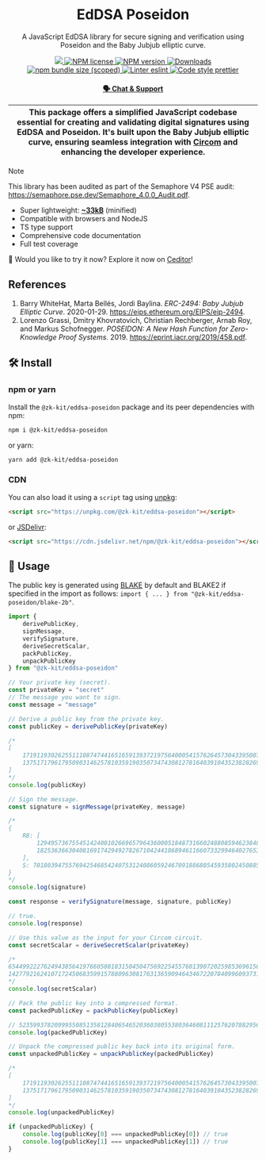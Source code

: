 <p align="center">
    <h1 align="center">
        EdDSA Poseidon
    </h1>
    <p align="center">A JavaScript EdDSA library for secure signing and verification using Poseidon and the Baby Jubjub elliptic curve.</p>
</p>

<p align="center">
    <a href="https://github.com/privacy-scaling-explorations/zk-kit">
        <img src="https://img.shields.io/badge/project-zk--kit-blue.svg?style=flat-square">
    </a>
    <a href="https://github.com/privacy-scaling-explorations/zk-kit/tree/main/packages/eddsa-poseidon/LICENSE">
        <img alt="NPM license" src="https://img.shields.io/npm/l/%40zk-kit%2Feddsa-poseidon?style=flat-square">
    </a>
    <a href="https://www.npmjs.com/package/@zk-kit/eddsa-poseidon">
        <img alt="NPM version" src="https://img.shields.io/npm/v/@zk-kit/eddsa-poseidon?style=flat-square" />
    </a>
    <a href="https://npmjs.org/package/@zk-kit/eddsa-poseidon">
        <img alt="Downloads" src="https://img.shields.io/npm/dm/@zk-kit/eddsa-poseidon.svg?style=flat-square" />
    </a>
    <a href="https://bundlephobia.com/package/@zk-kit/eddsa-poseidon">
        <img alt="npm bundle size (scoped)" src="https://img.shields.io/bundlephobia/minzip/@zk-kit/eddsa-poseidon" />
    </a>
    <a href="https://eslint.org/">
        <img alt="Linter eslint" src="https://img.shields.io/badge/linter-eslint-8080f2?style=flat-square&logo=eslint" />
    </a>
    <a href="https://prettier.io/">
        <img alt="Code style prettier" src="https://img.shields.io/badge/code%20style-prettier-f8bc45?style=flat-square&logo=prettier" />
    </a>
</p>

<div align="center">
    <h4>
        <a href="https://appliedzkp.org/discord">
            🗣️ Chat &amp; Support
        </a>
    </h4>
</div>

| This package offers a simplified JavaScript codebase essential for creating and validating digital signatures using EdDSA and Poseidon. It's built upon the Baby Jubjub elliptic curve, ensuring seamless integration with [Circom](https://github.com/iden3/circom) and enhancing the developer experience. |
| ------------------------------------------------------------------------------------------------------------------------------------------------------------------------------------------------------------------------------------------------------------------------------------------------------------ |

> [!NOTE]  
> This library has been audited as part of the Semaphore V4 PSE audit: https://semaphore.pse.dev/Semaphore_4.0.0_Audit.pdf.

-   Super lightweight: [**~33kB**](https://bundlephobia.com/package/@zk-kit/eddsa-poseidon) (minified)
-   Compatible with browsers and NodeJS
-   TS type support
-   Comprehensive code documentation
-   Full test coverage

👾 Would you like to try it now? Explore it now on [Ceditor](https://ceditor.cedoor.dev/52787e4ad57d2f2076648d509efc3448)!

## References

1. Barry WhiteHat, Marta Bellés, Jordi Baylina. _ERC-2494: Baby Jubjub Elliptic Curve_. 2020-01-29. https://eips.ethereum.org/EIPS/eip-2494.
2. Lorenzo Grassi, Dmitry Khovratovich, Christian Rechberger, Arnab Roy, and Markus Schofnegger. _POSEIDON: A New Hash Function for Zero-Knowledge Proof Systems_. 2019. https://eprint.iacr.org/2019/458.pdf.

## 🛠 Install

### npm or yarn

Install the `@zk-kit/eddsa-poseidon` package and its peer dependencies with npm:

```bash
npm i @zk-kit/eddsa-poseidon
```

or yarn:

```bash
yarn add @zk-kit/eddsa-poseidon
```

### CDN

You can also load it using a `script` tag using [unpkg](https://unpkg.com/):

```html
<script src="https://unpkg.com/@zk-kit/eddsa-poseidon"></script>
```

or [JSDelivr](https://www.jsdelivr.com/):

```html
<script src="https://cdn.jsdelivr.net/npm/@zk-kit/eddsa-poseidon"></script>
```

## 📜 Usage

The public key is generated using [BLAKE](<https://en.wikipedia.org/wiki/BLAKE_(hash_function)>) by default and BLAKE2 if specified in the import as follows: `import { ... } from "@zk-kit/eddsa-poseidon/blake-2b"`.

```typescript
import {
    derivePublicKey,
    signMessage,
    verifySignature,
    deriveSecretScalar,
    packPublicKey,
    unpackPublicKey
} from "@zk-kit/eddsa-poseidon"

// Your private key (secret).
const privateKey = "secret"
// The message you want to sign.
const message = "message"

// Derive a public key from the private key.
const publicKey = derivePublicKey(privateKey)

/*
[
    17191193026255111087474416516591393721975640005415762645730433950079177536248n,
    13751717961795090314625781035919035073474308127816403910435238282697898234143n
]
*/
console.log(publicKey)

// Sign the message.
const signature = signMessage(privateKey, message)

/*
{    
    R8: [
        12949573675545142400102669657964360005184873166024880859462384824349649539693n,
        18253636630408169174294927826710424418689461166073329946402765380454102840608n
    ],
    S: 701803947557694254685424075312408605924670918868054593580245088593184746870n
}
*/
console.log(signature)

const response = verifySignature(message, signature, publicKey)

// true.
console.log(response)

// Use this value as the input for your Circom circuit.
const secretScalar = deriveSecretScalar(privateKey)

/* 
6544992227624943856419766050818315045047569225455760139072025985369615672473
14277921624107172450683599157880963081763136590946434672207840996093731170206
*/
console.log(secretScalar)

// Pack the public key into a compressed format.
const packedPublicKey = packPublicKey(publicKey)

// 52359937820999550851358128406546520360380553803646081112576207882956925379784n
console.log(packedPublicKey)

// Unpack the compressed public key back into its original form.
const unpackedPublicKey = unpackPublicKey(packedPublicKey)

/*
[
    17191193026255111087474416516591393721975640005415762645730433950079177536248n,
    13751717961795090314625781035919035073474308127816403910435238282697898234143n
]
*/
console.log(unpackedPublicKey)

if (unpackedPublicKey) {
    console.log(publicKey[0] === unpackedPublicKey[0]) // true
    console.log(publicKey[1] === unpackedPublicKey[1]) // true
}
```
